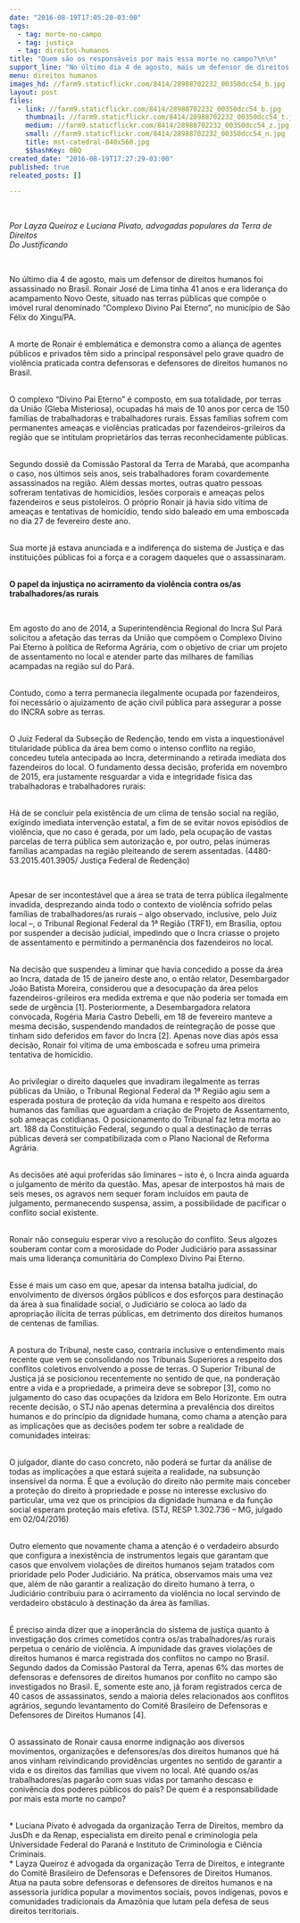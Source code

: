 ```yaml
---
date: "2016-08-19T17:05:20-03:00"
tags:
  - tag: morte-no-campo
  - tag: justiça
  - tag: direitos-humanos
title: "Quem são os responsáveis por mais essa morte no campo?\n\n"
support_line: "No último dia 4 de agosto, mais um defensor de direitos humanos foi assassinado no Brasil. Ronair José de Lima tinha 41 anos e era liderança do acampamento Novo Oeste"
menu: direitos humanos
images_hd: //farm9.staticflickr.com/8414/28988702232_00350dcc54_b.jpg
layout: post
files:
  - link: //farm9.staticflickr.com/8414/28988702232_00350dcc54_b.jpg
    thumbnail: //farm9.staticflickr.com/8414/28988702232_00350dcc54_t.jpg
    medium: //farm9.staticflickr.com/8414/28988702232_00350dcc54_z.jpg
    small: //farm9.staticflickr.com/8414/28988702232_00350dcc54_n.jpg
    title: mst-catedral-840x560.jpg
    $$hashKey: 0BQ
created_date: "2016-08-19T17:27:29-03:00"
published: true
releated_posts: []

---
```

<p>&nbsp;</p>

<p><em>Por Layza Queiroz e Luciana Pivato, advogadas populares da Terra de Direitos<br />
Do Justificando&nbsp;</em></p>

<p>&nbsp;</p>

<p>No &uacute;ltimo dia 4 de agosto, mais um defensor de direitos humanos foi assassinado no Brasil. Ronair Jos&eacute; de Lima tinha 41 anos e era lideran&ccedil;a do acampamento Novo Oeste, situado nas terras p&uacute;blicas que comp&otilde;e o im&oacute;vel rural denominado &ldquo;Complexo Divino Pai Eterno&rdquo;, no munic&iacute;pio de S&atilde;o F&eacute;lix do Xingu/PA.</p>

<p><br />
A morte de Ronair &eacute; emblem&aacute;tica e demonstra como a alian&ccedil;a de agentes p&uacute;blicos e privados t&ecirc;m sido a principal respons&aacute;vel pelo grave quadro de viol&ecirc;ncia praticada contra defensoras e defensores de direitos humanos no Brasil.</p>

<p><br />
O complexo &ldquo;Divino Pai Eterno&rdquo; &eacute; composto, em sua totalidade, por terras da Uni&atilde;o (Gleba Misteriosa), ocupadas h&aacute; mais de 10 anos por cerca de 150 fam&iacute;lias de trabalhadoras e trabalhadores rurais. Essas fam&iacute;lias sofrem com permanentes amea&ccedil;as e viol&ecirc;ncias praticadas por fazendeiros-grileiros da regi&atilde;o que se intitulam propriet&aacute;rios das terras reconhecidamente p&uacute;blicas.</p>

<p><br />
Segundo dossi&ecirc; da Comiss&atilde;o Pastoral da Terra de Marab&aacute;, que acompanha o caso, nos &uacute;ltimos seis anos, seis trabalhadores foram covardemente assassinados na regi&atilde;o. Al&eacute;m dessas mortes, outras quatro pessoas sofreram tentativas de homic&iacute;dios, les&otilde;es corporais e amea&ccedil;as pelos fazendeiros e seus pistoleiros. O pr&oacute;prio Ronair j&aacute; havia sido v&iacute;tima de amea&ccedil;as e tentativas de homic&iacute;dio, tendo sido baleado em uma emboscada no dia 27 de fevereiro deste ano.</p>

<p><br />
Sua morte j&aacute; estava anunciada e a indiferen&ccedil;a do sistema de Justi&ccedil;a e das institui&ccedil;&otilde;es p&uacute;blicas foi a for&ccedil;a e a coragem daqueles que o assassinaram.</p>

<p><br />
<strong>O papel da injusti&ccedil;a no acirramento da viol&ecirc;ncia contra os/as trabalhadores/as rurais&nbsp;</strong></p>

<p>&nbsp;</p>

<p>Em agosto do ano de 2014, a Superintend&ecirc;ncia Regional do Incra Sul Par&aacute; solicitou a afeta&ccedil;&atilde;o das terras da Uni&atilde;o que comp&otilde;em o Complexo Divino Pai Eterno &agrave; pol&iacute;tica de Reforma Agr&aacute;ria, com o objetivo de criar um projeto de assentamento no local e atender parte das milhares de fam&iacute;lias acampadas na regi&atilde;o sul do Par&aacute;.</p>

<p><br />
Contudo, como a terra permanecia ilegalmente ocupada por fazendeiros, foi necess&aacute;rio o ajuizamento de a&ccedil;&atilde;o civil p&uacute;blica para assegurar a posse do INCRA sobre as terras.</p>

<p><br />
O Juiz Federal da Subse&ccedil;&atilde;o de Reden&ccedil;&atilde;o, tendo em vista a inquestion&aacute;vel titularidade p&uacute;blica da &aacute;rea bem como o intenso conflito na regi&atilde;o, concedeu tutela antecipada ao Incra, determinando a retirada imediata dos fazendeiros do local. O fundamento dessa decis&atilde;o, proferida em novembro de 2015, era justamente resguardar a vida e integridade f&iacute;sica das trabalhadoras e trabalhadores rurais:</p>

<p><br />
H&aacute; de se concluir pela exist&ecirc;ncia de um clima de tens&atilde;o social na regi&atilde;o, exigindo imediata interven&ccedil;&atilde;o estatal, a fim de se evitar novos epis&oacute;dios de viol&ecirc;ncia, que no caso &eacute; gerada, por um lado, pela ocupa&ccedil;&atilde;o de vastas parcelas de terra p&uacute;blica sem autoriza&ccedil;&atilde;o e, por outro, pelas in&uacute;meras fam&iacute;lias acampadas na regi&atilde;o pleiteando de serem assentadas. (4480-53.2015.401.3905/ Justi&ccedil;a Federal de Reden&ccedil;&atilde;o)</p>

<p>&nbsp;</p>

<p>Apesar de ser incontest&aacute;vel que a &aacute;rea se trata de terra p&uacute;blica ilegalmente invadida, desprezando ainda todo o contexto de viol&ecirc;ncia sofrido pelas fam&iacute;lias de trabalhadores/as rurais &ndash; algo observado, inclusive, pelo Juiz local &ndash;, o Tribunal Regional Federal da 1&ordf; Regi&atilde;o (TRF1), em Bras&iacute;lia, optou por suspender a decis&atilde;o judicial, impedindo que o Incra criasse o projeto de assentamento e permitindo a perman&ecirc;ncia dos fazendeiros no local.</p>

<p><br />
Na decis&atilde;o que suspendeu a liminar que havia concedido a posse da &aacute;rea ao Incra, datada de 15 de janeiro deste ano, o ent&atilde;o relator, Desembargador Jo&atilde;o Batista Moreira, considerou que a desocupa&ccedil;&atilde;o da &aacute;rea pelos fazendeiros-grileiros era medida extrema e que n&atilde;o poderia ser tomada em sede de urg&ecirc;ncia [1]. Posteriormente, a Desembargadora relatora convocada, Rog&eacute;ria Maria Castro Debelli, em 18 de fevereiro manteve a mesma decis&atilde;o, suspendendo mandados de reintegra&ccedil;&atilde;o de posse que tinham sido deferidos em favor do Incra [2]. Apenas nove dias ap&oacute;s essa decis&atilde;o, Ronair foi v&iacute;tima de uma emboscada e sofreu uma primeira tentativa de homic&iacute;dio.</p>

<p><br />
Ao privilegiar o direito daqueles que invadiram ilegalmente as terras p&uacute;blicas da Uni&atilde;o, o Tribunal Regional Federal da 1&ordf; Regi&atilde;o agiu sem a esperada postura de prote&ccedil;&atilde;o da vida humana e respeito aos direitos humanos das fam&iacute;lias que aguardam a cria&ccedil;&atilde;o de Projeto de Assentamento, sob amea&ccedil;as cotidianas. O posicionamento do Tribunal faz letra morta ao art. 188 da Constitui&ccedil;&atilde;o Federal, segundo o qual a destina&ccedil;&atilde;o de terras p&uacute;blicas dever&aacute; ser compatibilizada com o Plano Nacional de Reforma Agr&aacute;ria.</p>

<p><br />
As decis&otilde;es at&eacute; aqui proferidas s&atilde;o liminares &ndash; isto &eacute;, o Incra ainda aguarda o julgamento de m&eacute;rito da quest&atilde;o. Mas, apesar de interpostos h&aacute; mais de seis meses, os agravos nem sequer foram inclu&iacute;dos em pauta de julgamento, permanecendo suspensa, assim, a possibilidade de pacificar o conflito social existente.</p>

<p><br />
Ronair n&atilde;o conseguiu esperar vivo a resolu&ccedil;&atilde;o do conflito. Seus algozes souberam contar com a morosidade do Poder Judici&aacute;rio para assassinar mais uma lideran&ccedil;a comunit&aacute;ria do Complexo Divino Pai Eterno.</p>

<p><br />
Esse &eacute; mais um caso em que, apesar da intensa batalha judicial, do envolvimento de diversos &oacute;rg&atilde;os p&uacute;blicos e dos esfor&ccedil;os para destina&ccedil;&atilde;o da &aacute;rea &agrave; sua finalidade social, o Judici&aacute;rio se coloca ao lado da apropria&ccedil;&atilde;o il&iacute;cita de terras p&uacute;blicas, em detrimento dos direitos humanos de centenas de fam&iacute;lias.</p>

<p><br />
A postura do Tribunal, neste caso, contraria inclusive o entendimento mais recente que vem se consolidando nos Tribunais Superiores a respeito dos conflitos coletivos envolvendo a posse de terras. O Superior Tribunal de Justi&ccedil;a j&aacute; se posicionou recentemente no sentido de que, na pondera&ccedil;&atilde;o entre a vida e a propriedade, a primeira deve se sobrepor [3], como no julgamento do caso das ocupa&ccedil;&otilde;es da Izidora em Belo Horizonte. Em outra recente decis&atilde;o, o STJ n&atilde;o apenas determina a preval&ecirc;ncia dos direitos humanos e do princ&iacute;pio da dignidade humana, como chama a aten&ccedil;&atilde;o para as implica&ccedil;&otilde;es que as decis&otilde;es podem ter sobre a realidade de comunidades inteiras:</p>

<p><br />
O julgador, diante do caso concreto, n&atilde;o poder&aacute; se furtar da an&aacute;lise de todas as implica&ccedil;&otilde;es a que estar&aacute; sujeita a realidade, na subsun&ccedil;&atilde;o insens&iacute;vel da norma. &Eacute; que a evolu&ccedil;&atilde;o do direito n&atilde;o permite mais conceber a prote&ccedil;&atilde;o do direito &agrave; propriedade e posse no interesse exclusivo do particular, uma vez que os princ&iacute;pios da dignidade humana e da fun&ccedil;&atilde;o social esperam prote&ccedil;&atilde;o mais efetiva. (STJ, RESP 1.302.736 &ndash; MG, julgado em 02/04/2016)</p>

<p><br />
Outro elemento que novamente chama a aten&ccedil;&atilde;o &eacute; o verdadeiro absurdo que configura a inexist&ecirc;ncia de instrumentos legais que garantam que casos que envolvem viola&ccedil;&otilde;es de direitos humanos sejam tratados com prioridade pelo Poder Judici&aacute;rio. Na pr&aacute;tica, observamos mais uma vez que, al&eacute;m de n&atilde;o garantir a realiza&ccedil;&atilde;o do direito humano &agrave; terra, o Judici&aacute;rio contribuiu para o acirramento da viol&ecirc;ncia no local servindo de verdadeiro obst&aacute;culo &agrave; destina&ccedil;&atilde;o da &aacute;rea &agrave;s fam&iacute;lias.</p>

<p><br />
&Eacute; preciso ainda dizer que a inoper&acirc;ncia do sistema de justi&ccedil;a quanto &agrave; investiga&ccedil;&atilde;o dos crimes cometidos contra os/as trabalhadores/as rurais perpetua o cen&aacute;rio de viol&ecirc;ncia. A impunidade das graves viola&ccedil;&otilde;es de direitos humanos &eacute; marca registrada dos conflitos no campo no Brasil. Segundo dados da Comiss&atilde;o Pastoral da Terra, apenas 6% das mortes de defensoras e defensores de direitos humanos por conflito no campo s&atilde;o investigados no Brasil. E, somente este ano, j&aacute; foram registrados cerca de 40 casos de assassinatos, sendo a maioria deles relacionados aos conflitos agr&aacute;rios, segundo levantamento do Comit&ecirc; Brasileiro de Defensoras e Defensores de Direitos Humanos [4].</p>

<p><br />
O assassinato de Ronair causa enorme indigna&ccedil;&atilde;o aos diversos movimentos, organiza&ccedil;&otilde;es e defensores/as dos direitos humanos que h&aacute; anos vinham reivindicando provid&ecirc;ncias urgentes no sentido de garantir a vida e os direitos das fam&iacute;lias que vivem no local. At&eacute; quando os/as trabalhadores/as pagar&atilde;o com suas vidas por tamanho descaso e coniv&ecirc;ncia dos poderes p&uacute;blicos do pa&iacute;s? De quem &eacute; a responsabilidade por mais esta morte no campo?</p>

<p><br />
* ​Luciana Pivato &eacute; advogada da organiza&ccedil;&atilde;o Terra de Direitos, membro da JusDh e da Renap, especialista em direito penal e criminologia pela Universidade Federal do Paran&aacute; e Instituto de Criminologia e Ci&ecirc;ncia Criminais.<br />
* Layza Queiroz &eacute; advogada da organiza&ccedil;&atilde;o Terra de Direitos, e integrante do Comit&ecirc; Brasileiro de Defensoras e Defensores de Direitos Humanos. Atua na pauta sobre defensoras e defensores de direitos humanos e na assessoria jur&iacute;dica popular a movimentos sociais, povos ind&iacute;genas, povos e comunidades tradicionais da Amaz&ocirc;nia que lutam pela defesa de seus direitos territoriais.</p>
